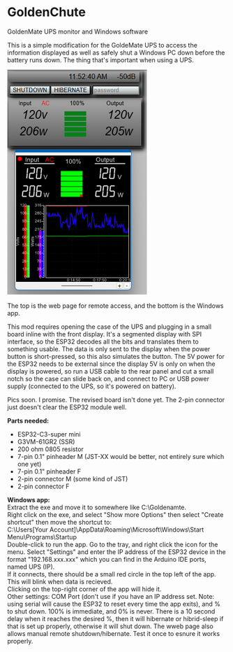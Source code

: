 # GoldenChute
GoldenMate UPS monitor and Windows software  
  
This is a simple modification for the GoldeMate UPS to access the information displayed as well as safely shut a Windows PC down before the battery runs down. The thing that's important when using a UPS.  
  
![WebAndWinPic](GM_WebAndWin.png)  
  
The top is the web page for remote access, and the bottom is the Windows app.  

This mod requires opening the case of the UPS and plugging in a small board inline with the front display. It's a segmented display with SPI interface, so the ESP32 decodes all the bits and translates them to something usable. The data is only sent to the display when the power button is short-pressed, so this also simulates the button. The 5V power for the ESP32 needs to be external since the display 5V is only on when the display is powered, so run a USB cable to the rear panel and cut a small notch so the case can slide back on, and connect to PC or USB power supply (connected to the UPS, so it's powered on battery).  
  
Pics soon. I promise. The revised board isn't done yet. The 2-pin connector just doesn't clear the ESP32 module well.  
  
**Parts needed:**  
-  ESP32-C3-super mini  
-  G3VM-61GR2 (SSR)  
-  200 ohm 0805 resistor  
-  7-pin 0.1" pinheader M (JST-XX would be better, not entirely sure which one yet)  
-  7-pin 0.1" pinheader F  
-  2-pin connector M (some kind of JST)  
-  2-pin connector F  
  
**Windows app:**  
Extract the exe and move it to somewhere like C:\Goldenamte.  
Right click on the exe, and select "Show more Options" then select "Create shortcut" then move the shortcut to:  
  C:\Users\[Your Account]\AppData\Roaming\Microsoft\Windows\Start Menu\Programs\Startup  
Double-click to run the app.  Go to the tray, and right click the icon for the menu. Select "Settings" and enter the IP address of the ESP32 device in the format "192.168.xxx.xxx" which you can find in the Arduino IDE ports, named UPS (IP).  
If it connects, there should be a small red circle in the top left of the app. This will blink when data is recieved.  
Clicking on the top-right corner of the app will hide it.  
Other settings: COM Port (don't use if you have an IP address set. Note: using serial will cause the ESP32 to reset every time the app exits), and % to shut down. 100% is immediate, and 0% is never. There is a 10 second delay when it reaches the desired %, then it will hibernate or hibrid-sleep if that is set up properly, otherwise it will shut down. The wweb page also allows manual remote shutdown/hibernate. Test it once to esnure it works properly.  
  

